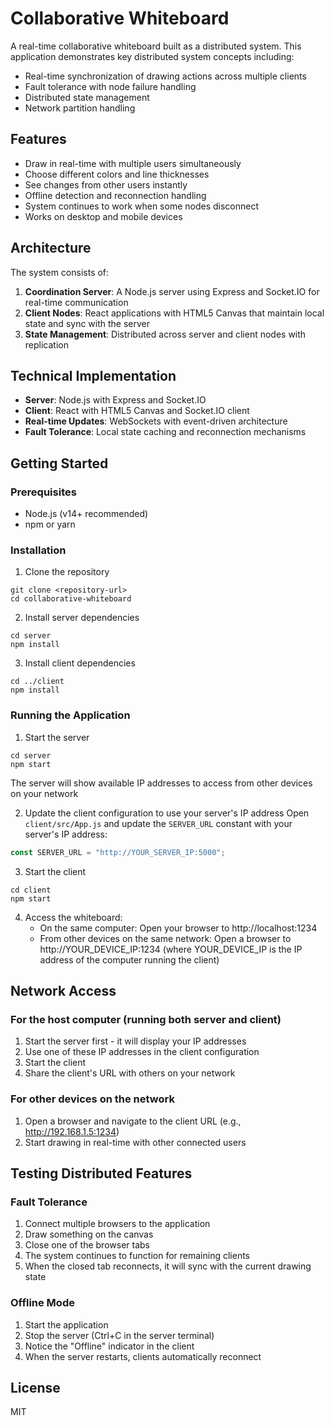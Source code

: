 # Collaborative Whiteboard

A real-time collaborative whiteboard built as a distributed system. This application demonstrates key distributed system concepts including:

- Real-time synchronization of drawing actions across multiple clients
- Fault tolerance with node failure handling
- Distributed state management
- Network partition handling

## Features

- Draw in real-time with multiple users simultaneously
- Choose different colors and line thicknesses
- See changes from other users instantly
- Offline detection and reconnection handling
- System continues to work when some nodes disconnect
- Works on desktop and mobile devices

## Architecture

The system consists of:

1. **Coordination Server**: A Node.js server using Express and Socket.IO for real-time communication
2. **Client Nodes**: React applications with HTML5 Canvas that maintain local state and sync with the server
3. **State Management**: Distributed across server and client nodes with replication

## Technical Implementation

- **Server**: Node.js with Express and Socket.IO
- **Client**: React with HTML5 Canvas and Socket.IO client
- **Real-time Updates**: WebSockets with event-driven architecture
- **Fault Tolerance**: Local state caching and reconnection mechanisms

## Getting Started

### Prerequisites

- Node.js (v14+ recommended)
- npm or yarn

### Installation

1. Clone the repository

```
git clone <repository-url>
cd collaborative-whiteboard
```

2. Install server dependencies

```
cd server
npm install
```

3. Install client dependencies

```
cd ../client
npm install
```

### Running the Application

1. Start the server

```
cd server
npm start
```

The server will show available IP addresses to access from other devices on your network

2. Update the client configuration to use your server's IP address
   Open `client/src/App.js` and update the `SERVER_URL` constant with your server's IP address:

```javascript
const SERVER_URL = "http://YOUR_SERVER_IP:5000";
```

3. Start the client

```
cd client
npm start
```

4. Access the whiteboard:
   - On the same computer: Open your browser to http://localhost:1234
   - From other devices on the same network: Open a browser to http://YOUR_DEVICE_IP:1234
     (where YOUR_DEVICE_IP is the IP address of the computer running the client)

## Network Access

### For the host computer (running both server and client)

1. Start the server first - it will display your IP addresses
2. Use one of these IP addresses in the client configuration
3. Start the client
4. Share the client's URL with others on your network

### For other devices on the network

1. Open a browser and navigate to the client URL (e.g., http://192.168.1.5:1234)
2. Start drawing in real-time with other connected users

## Testing Distributed Features

### Fault Tolerance

1. Connect multiple browsers to the application
2. Draw something on the canvas
3. Close one of the browser tabs
4. The system continues to function for remaining clients
5. When the closed tab reconnects, it will sync with the current drawing state

### Offline Mode

1. Start the application
2. Stop the server (Ctrl+C in the server terminal)
3. Notice the "Offline" indicator in the client
4. When the server restarts, clients automatically reconnect

## License

MIT
